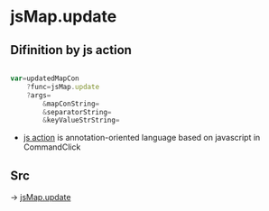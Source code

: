 # jsMap.update

## Difinition by js action

```js.js

var=updatedMapCon
	?func=jsMap.update
	?args=
		&mapConString=
		&separatorString=
		&keyValueStrString=
```

- [js action](#) is annotation-oriented language based on javascript in CommandClick

## Src

-> [jsMap.update](https://github.com/puutaro/CommandClick/blob/master/app/src/main/java/com/puutaro/commandclick/fragment_lib/terminal_fragment/js_interface/JsMap.kt#L41)


